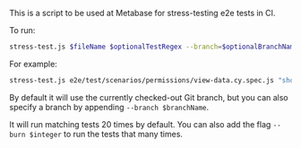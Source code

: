 This is a script to be used at Metabase for stress-testing e2e tests in CI.

To run:

```bash
stress-test.js $fileName $optionalTestRegex --branch=$optionalBranchName
```

For example:

```bash
stress-test.js e2e/test/scenarios/permissions/view-data.cy.spec.js "should allow saving 'blocked' and disable create queries dropdown when set"
```

By default it will use the currently checked-out Git branch, but you can also specify a branch by appending `--branch $branchName`.

It will run matching tests 20 times by default. You can also add the flag `--burn $integer` to run the tests that many times.
